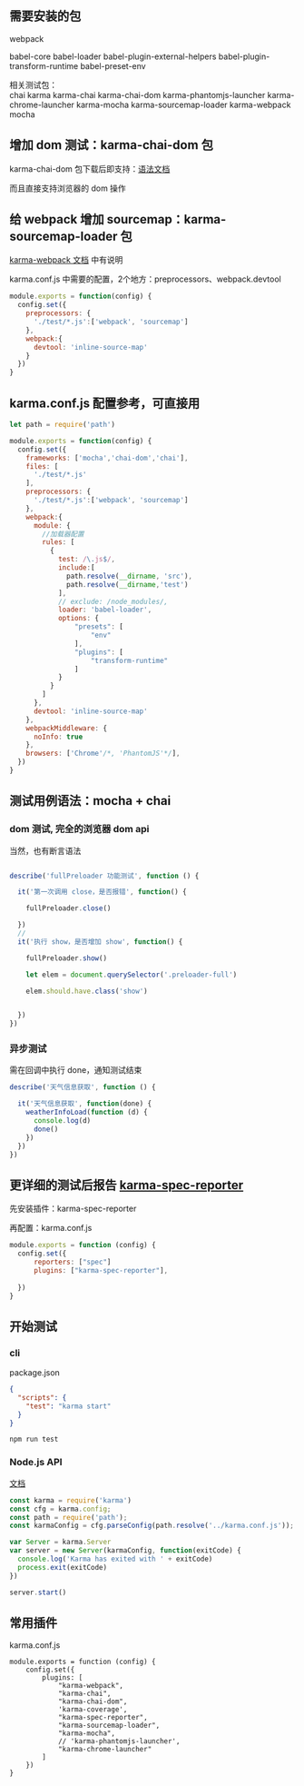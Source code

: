 

## 需要安装的包

webpack

babel-core babel-loader babel-plugin-external-helpers babel-plugin-transform-runtime babel-preset-env

相关测试包：  
chai karma karma-chai karma-chai-dom karma-phantomjs-launcher karma-chrome-launcher karma-mocha karma-sourcemap-loader karma-webpack mocha

## 增加 dom 测试：karma-chai-dom 包

karma-chai-dom 包下载后即支持：[语法文档](http://chaijs.com/plugins/chai-dom/)

而且直接支持浏览器的 dom 操作

## 给 webpack 增加 sourcemap：karma-sourcemap-loader 包


[karma-webpack 文档](https://www.npmjs.com/package/karma-webpack) 中有说明

karma.conf.js 中需要的配置，2个地方：preprocessors、webpack.devtool

```js
module.exports = function(config) {
  config.set({
    preprocessors: {
      './test/*.js':['webpack', 'sourcemap']
    },
    webpack:{
      devtool: 'inline-source-map'
    }
  })
}

```

## karma.conf.js 配置参考，可直接用

```js
let path = require('path')

module.exports = function(config) {
  config.set({
    frameworks: ['mocha','chai-dom','chai'],
    files: [
      './test/*.js'
    ],
    preprocessors: {
      './test/*.js':['webpack', 'sourcemap']
    },
    webpack:{
      module: {
        //加载器配置
        rules: [
          {
            test: /\.js$/,
            include:[
              path.resolve(__dirname, 'src'),
              path.resolve(__dirname,'test')
            ],
            // exclude: /node_modules/,
            loader: 'babel-loader',
            options: {
                "presets": [
                    "env"
                ],
                "plugins": [
                    "transform-runtime"
                ]
            }
          }
        ]
      },
      devtool: 'inline-source-map'
    },
    webpackMiddleware: {
      noInfo: true
    },
    browsers: ['Chrome'/*, 'PhantomJS'*/],
  })
}

```

## 测试用例语法：mocha + chai

### dom 测试, 完全的浏览器 dom api

当然，也有断言语法

```js

describe('fullPreloader 功能测试', function () {

  it('第一次调用 close，是否报错', function() {

    fullPreloader.close()

  })
  //
  it('执行 show，是否增加 show', function() {

    fullPreloader.show()

    let elem = document.querySelector('.preloader-full')

    elem.should.have.class('show')


  })
})

```

### 异步测试

需在回调中执行 done，通知测试结束

```js
describe('天气信息获取', function () {

  it('天气信息获取', function(done) {
    weatherInfoLoad(function (d) {
      console.log(d)
      done()
    })
  })
})
```

## 更详细的测试后报告 [karma-spec-reporter](https://www.npmjs.com/package/karma-spec-reporter)

先安装插件：karma-spec-reporter

再配置：karma.conf.js

```js
module.exports = function (config) {
  config.set({
      reporters: ["spec"]
      plugins: ["karma-spec-reporter"],
      
  })
}
```


## 开始测试

### cli
package.json

```json
{
  "scripts": {
    "test": "karma start"
  }
}
```

```
npm run test
```

### Node.js API

[文档](https://karma-runner.github.io/1.0/dev/public-api.html)

```js
const karma = require('karma')
const cfg = karma.config;
const path = require('path');
const karmaConfig = cfg.parseConfig(path.resolve('../karma.conf.js'));

var Server = karma.Server
var server = new Server(karmaConfig, function(exitCode) {
  console.log('Karma has exited with ' + exitCode)
  process.exit(exitCode)
})

server.start()

```

## 常用插件

karma.conf.js

```
module.exports = function (config) {
    config.set({
        plugins: [
            "karma-webpack",
            "karma-chai",
            "karma-chai-dom",
            'karma-coverage',
            "karma-spec-reporter",
            "karma-sourcemap-loader",
            "karma-mocha",
            // 'karma-phantomjs-launcher',
            "karma-chrome-launcher"
        ]
    })
}

```
